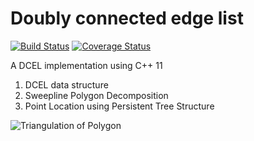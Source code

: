 # Doubly connected edge list

[![Build Status](https://travis-ci.org/4x7y/dcel.svg?branch=master)](https://travis-ci.org/4x7y/dcel) [![Coverage Status](https://coveralls.io/repos/github/4x7y/dcel/badge.svg?branch=master)](https://coveralls.io/github/4x7y/dcel?branch=master)

A DCEL implementation using C++ 11

1. DCEL data structure
2. Sweepline Polygon Decomposition
3. Point Location using Persistent Tree Structure

![Triangulation of Polygon](http://i.imgur.com/ua15W7C.png)
